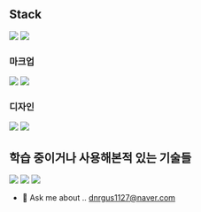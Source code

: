 


## Stack
<img src="https://img.shields.io/badge/javascript-F7DF1E?style=flat-square&logo=javascript&logoColor=white" >  <img src="https://img.shields.io/badge/react-61DAFB?style=flat-square&logo=javascript&logoColor=white">

### 마크업
<img src="https://img.shields.io/badge/HTML5-E34F26?style=flat-square&logo=javascript&logoColor=white">  <img src="https://img.shields.io/badge/Markdown-000000?style=flat-square&logo=javascript&logoColor=white">

### 디자인
<img src="https://img.shields.io/badge/CSS3-1572B6?style=flat-square&logo=javascript&logoColor=white">  <img src="https://img.shields.io/badge/styled component-DB7093?style=flat-square&logo=javascript&logoColor=white">

## 학습 중이거나 사용해본적 있는 기술들
<img src="https://img.shields.io/badge/typescript-3178C6?style=flat-square&logo=javascript&logoColor=white">  <img src="https://img.shields.io/badge/express-000000?style=flat-square&logo=javascript&logoColor=white">  <img src="https://img.shields.io/badge/amazon ec2-FF9900?style=flat-square&logo=github&logoColor=white">



- 💬 Ask me about ..
dnrgus1127@naver.com



